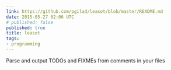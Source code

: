 ```yaml
---
link: https://github.com/pgilad/leasot/blob/master/README.md
date: 2015-05-27 02:06 UTC
# published: false
published: true
title: leasot
tags:
- programming
---
```


Parse and output TODOs and FIXMEs from comments in your files
